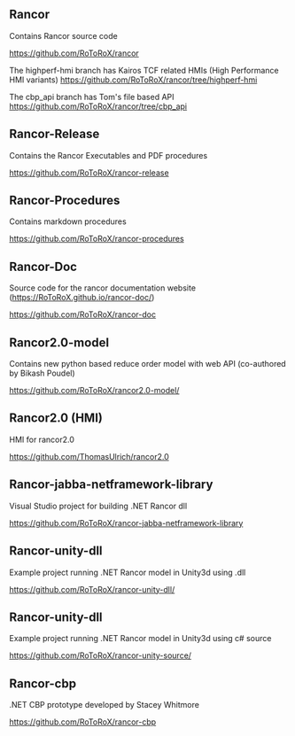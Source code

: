 
## Rancor

Contains Rancor source code

https://github.com/RoToRoX/rancor
 
The highperf-hmi branch has Kairos TCF related HMIs (High Performance HMI variants)
https://github.com/RoToRoX/rancor/tree/highperf-hmi

The cbp_api branch has Tom's file based API
https://github.com/RoToRoX/rancor/tree/cbp_api



## Rancor-Release

Contains the Rancor Executables and PDF procedures

https://github.com/RoToRoX/rancor-release
 

## Rancor-Procedures

Contains markdown procedures

https://github.com/RoToRoX/rancor-procedures
 

## Rancor-Doc

Source code for the rancor documentation website (https://RoToRoX.github.io/rancor-doc/)

https://github.com/RoToRoX/rancor-doc


## Rancor2.0-model 

Contains new python based reduce order model with web API (co-authored by Bikash Poudel)

https://github.com/RoToRoX/rancor2.0-model/
 
 
## Rancor2.0 (HMI)
HMI for rancor2.0

https://github.com/ThomasUlrich/rancor2.0

## Rancor-jabba-netframework-library

Visual Studio project for building .NET Rancor dll

https://github.com/RoToRoX/rancor-jabba-netframework-library


## Rancor-unity-dll

Example project running .NET Rancor model in Unity3d using .dll

https://github.com/RoToRoX/rancor-unity-dll/


## Rancor-unity-dll

Example project running .NET Rancor model in Unity3d using c# source

https://github.com/RoToRoX/rancor-unity-source/


## Rancor-cbp

.NET CBP prototype developed by Stacey Whitmore

https://github.com/RoToRoX/rancor-cbp
